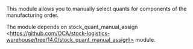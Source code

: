 This module allows you to manually select quants for components of the
manufacturing order.

The module depends on stock_quant_manual_assign
\<https://github.com/OCA/stock-logistics-warehouse/tree/14.0/stock_quant_manual_assign\>
module.
